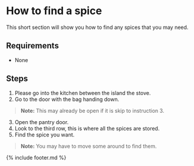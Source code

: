 # How to find a spice

This short section will show you how to find any spices that you may need.

## Requirements

- None

## Steps

1. Please go into the kitchen between the island the stove.
2. Go to the door with the bag handing down.
> **Note:** This may already be open if it is skip to instruction 3.
3. Open the pantry door.
4. Look to the third row, this is where all the spices are stored.
5. Find the spice you want.
> **Note:** You may have to move some around to find them.

{% include footer.md %}
